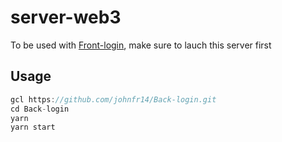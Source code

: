 # server-web3
To be used with [Front-login](https://github.com/johnfr14/Front-login), make sure to lauch this server first

## Usage
```js
gcl https://github.com/johnfr14/Back-login.git
cd Back-login
yarn
yarn start
```
